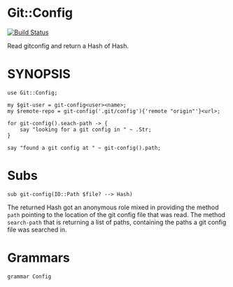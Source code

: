 # Git::Config
[![Build Status](https://travis-ci.org/gfldex/perl6-git-config.svg?branch=master)](https://travis-ci.org/gfldex/perl6-git-config)

Read gitconfig and return a Hash of Hash.

# SYNOPSIS

    use Git::Config;
    
    my $git-user = git-config<user><name>;
    my $remote-repo = git-config('.git/config'){'remote "origin"'}<url>;

    for git-config().seach-path -> {
        say "looking for a git config in " ~ .Str;
    }

    say "found a git config at " ~ git-config().path;

# Subs

    sub git-config(IO::Path $file? --> Hash)

The returned Hash got an anonymous role mixed in providing the method `path`
pointing to the location of the git config file that was read. The method
`search-path` that is returning a list of paths, containing the paths a git
config file was searched in.

# Grammars
   
    grammar Config
